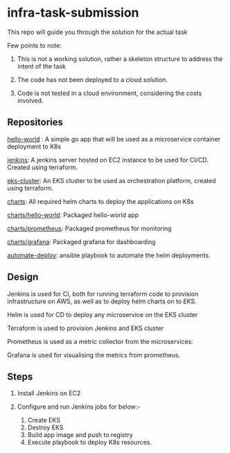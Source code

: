 # infra-task-submission
This repo will guide you through the solution for the actual task

Few points to note:

1. This is not a working solution, rather a skeleton structure to address the intent of the task

2. The code has not been deployed to a cloud solution.

3. Code is not tested in a cloud environment, considering the costs involved.

## Repositories

[hello-world](https://github.com/souravsekhar/hello-world) : A simple go app that will be used as a microservice container deployment to K8s

[jenkins](https://github.com/souravsekhar/jenkins-on-ec2): A jenkins server hosted on EC2 instance to be used for CI/CD. Created using terraform.

[eks-cluster](https://github.com/souravsekhar/eks-aws): An EKS cluster to be used as orchestration platform, created using terraform.

[charts](https://github.com/souravsekhar/helm-cd): All required helm charts to deploy the applications on K8s

[charts/hello-world](https://github.com/souravsekhar/helm-cd/hello-worl): Packaged hello-world app

[charts/prometheus](https://github.com/souravsekhar/helm-cd/prometheus): Packaged prometheus for monitoring

[charts/grafana](https://github.com/souravsekhar/helm-cd/grafana): Packaged grafana for dashboarding

[automate-deploy](https://github.com/souravsekhar/helm-cd/playbook.yaml): ansible playbook to automate the helm deployments.

## Design

Jenkins is used for CI, both for running terraform code to provision infrastructure on AWS, as well as to deploy helm charts on to EKS.

Helm is used for CD to deploy any microservice on the EKS cluster

Terraform is used to provision Jenkins and EKS cluster

Prometheus is used as a metric collector from the microservices.

Grafana is used for visualising the metrics from prometheus.

## Steps

1. Install Jenkins on EC2
2. Configure and run Jenkins jobs for below:-

    1. Create EKS
    2. Destroy EKS
    3. Build app image and push to registry
    4. Execute playbook to deploy K8s resources.


